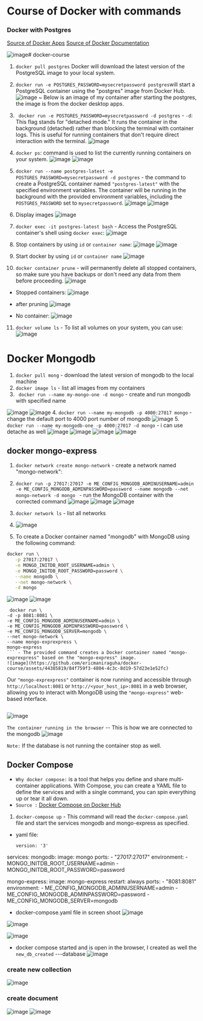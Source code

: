 # Course of Docker with commands
### Docker with Postgres

[Source of Docker Apps](https://hub.docker.com/)
[Source of Docker Documentation](https://docs.docker.com/)


![image](https://github.com/ericmaniraguha/docker-course/assets/44385819/9acc6f57-574f-45d0-af71-3b89f573e131)# docker-course
1. `docker pull postgres` Docker will download the latest version of the PostgreSQL image to your local system.
2. `docker run -e POSTGRES_PASSWORD=mysecretpassword postgres`will start a PostgreSQL container using the "postgres" image from Docker Hub.
   ![image](https://github.com/ericmaniraguha/docker-course/assets/44385819/c41f2a11-ef4d-47b4-a100-c3df8bd1d72f)
~ Below is an image of my container after starting the postgres, the image is from the docker desktop apps.
3. ` docker run -e POSTGRES_PASSWORD=mysecretpassword -d postgres` - `-d`: This flag stands for "detached mode." It runs the container in the background (detached) rather than blocking the terminal with container logs. This is useful for running containers that don't require direct interaction with the terminal.
![image](https://github.com/ericmaniraguha/docker-course/assets/44385819/6b7bdafc-0524-4e33-a0eb-a9625bef4a0e)
4. `docker ps`:  command is used to list the currently running containers on your system.
![image](https://github.com/ericmaniraguha/docker-course/assets/44385819/cc8530b3-0606-43b9-8b8c-09eabaecae4f)
![image](https://github.com/ericmaniraguha/docker-course/assets/44385819/acd6a682-8745-42a9-9143-c1cc8beadd44)

5. `docker run --name postgres-latest -e POSTGRES_PASSWORD=mysecretpassword -d postgres` - the command to create a PostgreSQL container named `"postgres-latest"` with the specified environment variables. The container will be running in the background with the provided environment variables, including the `POSTGRES_PASSWORD` set to `mysecretpassword`.
![image](https://github.com/ericmaniraguha/docker-course/assets/44385819/ecc2a59d-7c08-4d2e-b0ba-92e660467201)
![image](https://github.com/ericmaniraguha/docker-course/assets/44385819/857241d0-3059-4b5f-baf4-37fb549fb45a)
6. Display images
   ![image](https://github.com/ericmaniraguha/docker-course/assets/44385819/1ac5f27c-3e54-4752-a94c-9adaec6fad47)
7. `docker exec -it postgres-latest bash` - Access the PostgreSQL container's shell using `docker exec`:
![image](https://github.com/ericmaniraguha/docker-course/assets/44385819/0ac6125b-1479-4a9c-8c9c-3f81e89a6a14)
8. Stop containers by using `id` or `container name`:
   ![image](https://github.com/ericmaniraguha/docker-course/assets/44385819/99dab347-4e18-43ff-b1c3-17d91001881f)
   ![image](https://github.com/ericmaniraguha/docker-course/assets/44385819/1479dbdd-2bab-46e3-b0b6-6a93f16014fc)
9. Start docker by using `id` or `container name`
    ![image](https://github.com/ericmaniraguha/docker-course/assets/44385819/a57eb700-125d-4a9e-8abc-a685ac0a7c89)

10. `docker container prune` - will permanently delete all stopped containers, so make sure you have backups or don't need any data from them before proceeding.
    ![image](https://github.com/ericmaniraguha/docker-course/assets/44385819/a3969f92-7112-41dd-a45f-3405c70003d0)

- Stopped containers:
![image](https://github.com/ericmaniraguha/docker-course/assets/44385819/29276937-44df-4090-b787-6a29f26d81f3)

- after pruning 
    ![image](https://github.com/ericmaniraguha/docker-course/assets/44385819/c8991b0b-9c20-4aa8-bda8-56fe5330c4d2)
- No container:
  ![image](https://github.com/ericmaniraguha/docker-course/assets/44385819/6ce0ac49-c946-4aeb-b9de-fe9467a51e08)

11. `docker volume ls` - To list all volumes on your system, you can use:
    ![image](https://github.com/ericmaniraguha/docker-course/assets/44385819/324acc7f-8ca6-4fe7-a266-0cc1a7c6bb7b)


# Docker Mongodb
1. `docker pull mong` - download the latest version of mongodb to the local machine
2. `docker image ls` - list all images from my containers
3. ` docker run --name my-mongo-one -d mongo` - create and run mongodb with specified name 

![image](https://github.com/ericmaniraguha/docker-course/assets/44385819/0237ef5b-493a-4951-8c3b-dcbd4bbad3ba)
![image](https://github.com/ericmaniraguha/docker-course/assets/44385819/916ae77a-3394-4bca-a9fb-24bc23db7fe6)
4. `docker run --name my-mongodb -p 4000:27017 mongo` - change the default port to 4000 port number of mongodb
![image](https://github.com/ericmaniraguha/docker-course/assets/44385819/fc1bc2aa-8604-4079-aff7-45110bcce79f)
5. ` docker run --name my-mongodb-one -p 4000:27017 -d mongo` - i can use detache as well 
![image](https://github.com/ericmaniraguha/docker-course/assets/44385819/f629014b-5772-4ff6-8ad8-cad76e4a4cb8)
![image](https://github.com/ericmaniraguha/docker-course/assets/44385819/7524a39c-3118-42c1-85b2-cb970f3abd19)
![image](https://github.com/ericmaniraguha/docker-course/assets/44385819/2d0d6f2d-2687-4bee-bd97-0bdb372e2c96)
![image](https://github.com/ericmaniraguha/docker-course/assets/44385819/3bd7fc0e-326d-4232-bd8a-297aea86728d)

## docker mongo-express
1. `docker network create mongo-network` - create a network named "mongo-network":
2. `docker run -p 27017:27017 -e ME_CONFIG_MONGODB_ADMINUSERNAME=admin -e ME_CONFIG_MONGODB_ADMINPASSWORD=password --name mongodb --net mongo-network -d mongo
` - run the MongoDB container with the corrected command
![image](https://github.com/ericmaniraguha/docker-course/assets/44385819/c7963eb5-6ecf-47e9-b925-7eada81cf2c5)
![image](https://github.com/ericmaniraguha/docker-course/assets/44385819/c901bc6c-e50b-40bc-b84c-5e2915bba8a2)
![image](https://github.com/ericmaniraguha/docker-course/assets/44385819/a9cd2d15-2c11-4fc5-bff8-2c1c2f6a3abc)


3. `docker network ls` - list all networks
4. ![image](https://github.com/ericmaniraguha/docker-course/assets/44385819/7a939b73-b948-4c30-8aa3-0b370a4463a1)
5. To create a Docker container named "mongodb" with MongoDB using the following command:

```bash
docker run \
   -p 27017:27017 \
   -e MONGO_INITDB_ROOT_USERNAME=admin \
   -e MONGO_INITDB_ROOT_PASSWORD=password \
   --name mongodb \
   --net mongo-network \
   -d mongo
```
   ![image](https://github.com/ericmaniraguha/docker-course/assets/44385819/4a431465-361a-482b-ae56-15015a31936c)
![image](https://github.com/ericmaniraguha/docker-course/assets/44385819/47c0324f-9cc4-41a3-8bcd-71bbbf37f226)

```
 docker run \
-d -p 8081:8081 \
-e ME_CONFIG_MONGODB_ADMINUSERNAME=admin \
-e ME_CONFIG_MONGODB_ADMINPASSWORD=password \
-e ME_CONFIG_MONGODB_SERVER=mongodb \
--net mongo-network \
--name mongo-exprexpress \
mongo-express
``` - The provided command creates a Docker container named "mongo-exprexpress" based on the "mongo-express" image.
![image](https://github.com/ericmaniraguha/docker-course/assets/44385819/84f759f3-4804-4c3c-8d19-57d23e1e52fc)

```
Our `"mongo-exprexpress"` container is now running and accessible through `http://localhost:8081` or `http://<your_host_ip>:8081` in a web browser, allowing you to interact with MongoDB using the `"mongo-express"` web-based interface.
```
```
![image](https://github.com/ericmaniraguha/docker-course/assets/44385819/7d557db1-e81d-4614-9402-6b739cc6289a)

`The container running in the browser` -- This is how we are connected to the mongodb 
![image](https://github.com/ericmaniraguha/docker-course/assets/44385819/39f6823d-b897-4dd5-9ce3-508da9e17161)

`Note:` If the database is not running the container stop as well.

## Docker Compose

- `Why docker compose:` is a tool that helps you define and share multi-container applications. With Compose, you can create a YAML file to define the services and with a single command, you can spin everything up or tear it all down.
- `Source :` [Docker Compose on Docker Hub](https://hub.docker.com/r/docker/compose)
1. `docker-compose up` - This command will read the `docker-compose.yaml` file and start the services mongodb and mongo-express as specified.
- yaml file:
  ```
  version: '3'
services:
  mongodb:
    image: mongo
    ports:
      - "27017:27017"
    environment:
      - MONGO_INITDB_ROOT_USERNAME=admin
      - MONGO_INITDB_ROOT_PASSWORD=password

  mongo-express:
    image: mongo-express
    restart: always
    ports:
      - "8081:8081"
    environment:
      - ME_CONFIG_MONGODB_ADMINUSERNAME=admin
      - ME_CONFIG_MONGODB_ADMINPASSWORD=password
      - ME_CONFIG_MONGODB_SERVER=mongodb

- docker-compose.yaml file in screen shoot
![image](https://github.com/ericmaniraguha/dev-ops/assets/44385819/b5a6b6c6-ac2d-484f-b586-0e6fbb6b51c2)

![image](https://github.com/ericmaniraguha/dev-ops/assets/44385819/fad4ddf2-7117-4677-9410-582986d6b8b9)

![image](https://github.com/ericmaniraguha/dev-ops/assets/44385819/b014f0e4-f714-4cc9-9e2d-0b6dabf5403d)

- docker compose started and is open in the browser, I created as well the `new_db_created` ---database
![image](https://github.com/ericmaniraguha/dev-ops/assets/44385819/171cf28e-4e26-4559-82dd-00b0091b8271)

### create new collection
![image](https://github.com/ericmaniraguha/dev-ops/assets/44385819/bcb00a4f-a31c-46e9-9fbb-eb1f2c9e5346)

### create document
![image](https://github.com/ericmaniraguha/dev-ops/assets/44385819/7e31e9df-ba90-4a4a-9238-1ba77cb7db59)
![image](https://github.com/ericmaniraguha/dev-ops/assets/44385819/d32f20a3-cc14-4f40-86a3-4f5151cd0ea0)




